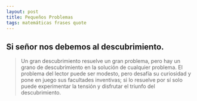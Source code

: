 ```yaml
---
layout: post
title: Pequeños Problemas
tags: matemáticas frases quote
---
```


Si señor nos debemos al descubrimiento.
-----

> Un gran descubrimiento resuelve un gran problema, pero hay un grano de descubrimiento en la solución de cualquier problema.
El problema del lector puede ser modesto, pero desafía su curiosidad y pone en juego sus facultades inventivas;
si lo resuelve por sí solo puede experimentar la tensión y disfrutar el triunfo del descubrimiento.

